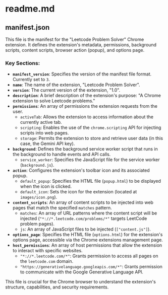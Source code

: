 # readme.md

## manifest.json

This file is the manifest for the "Leetcode Problem Solver" Chrome extension. It defines the extension's metadata, permissions, background scripts, content scripts, browser action (popup), and options page.

### Key Sections:

- **`manifest_version`**: Specifies the version of the manifest file format. Currently set to `3`.
- **`name`**: The name of the extension, "Leetcode Problem Solver".
- **`version`**: The current version of the extension, "1.0".
- **`description`**: A brief description of the extension's purpose: "A Chrome extension to solve Leetcode problems."
- **`permissions`**: An array of permissions the extension requests from the user.
  - `activeTab`: Allows the extension to access information about the currently active tab.
  - `scripting`: Enables the use of the `chrome.scripting` API for injecting scripts into web pages.
  - `storage`: Permits the extension to store and retrieve user data (in this case, the Gemini API key).
- **`background`**: Defines the background service worker script that runs in the background to handle events and API calls.
  - `service_worker`: Specifies the JavaScript file for the service worker (`background.js`).
- **`action`**: Configures the extension's toolbar icon and its associated popup.
  - `default_popup`: Specifies the HTML file (`popup.html`) to be displayed when the icon is clicked.
  - `default_icon`: Sets the icon for the extension (located at `images/icon.png`).
- **`content_scripts`**: An array of content scripts to be injected into web pages that match the specified `matches` pattern.
  - `matches`: An array of URL patterns where the content script will be injected (`"*://*.leetcode.com/problems/*"` targets LeetCode problem pages).
  - `js`: An array of JavaScript files to be injected (`["content.js"]`).
- **`options_page`**: Specifies the HTML file (`options.html`) for the extension's options page, accessible via the Chrome extensions management page.
- **`host_permissions`**: An array of host permissions that allow the extension to interact with specific websites.
  - `"*://*.leetcode.com/*"`: Grants permission to access all pages on the `leetcode.com` domain.
  - `"https://generativelanguage.googleapis.com/*"`: Grants permission to communicate with the Google Generative Language API.

This file is crucial for the Chrome browser to understand the extension's structure, capabilities, and security requirements.
